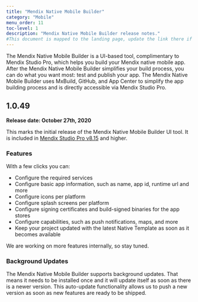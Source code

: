 ```yaml
---
title: "Mendix Native Mobile Builder"
category: "Mobile"
menu_order: 11
toc-level: 1
description: "Mendix Native Mobile Builder release notes."
#This document is mapped to the landing page, update the link there if renaming or moving the doc file.
---
```


The Mendix Native Mobile Builder is a UI-based tool, complimentary to Mendix Studio Pro, which helps you build your Mendix native mobile app. After the Mendix Native Mobile Builder simplifies your build process, you can do what you want most: test and publish your app. The Mendix Native Mobile Builder uses MxBuild, GitHub, and App Center to simplify the app building process and is directly accessible via Mendix Studio Pro. 

## 1.0.49

**Release date: October 27th, 2020**

This marks the initial release of the Mendix Native Mobile Builder UI tool. It is included in [Mendix Studio Pro v8.15](/releasenotes/studio-pro/8.15) and higher.

### Features

With a few clicks you can:

* Configure the required services
* Configure basic app information, such as name, app id, runtime url and more
* Configure icons per platform
* Configure splash screens per platform
* Configure signing certificates and build-signed binaries for the app stores
* Configure capabilities, such as push notifications, maps, and more
* Keep your project updated with the latest Native Template as soon as it becomes available

We are working on more features internally, so stay tuned.

### Background Updates

The Mendix Native Mobile Builder supports background updates. That means it needs to be installed once and it will update itself as soon as there is a newer version.
This auto-update functionality allows us to push a new version as soon as new features are ready to be shipped.
